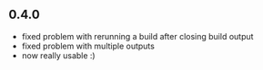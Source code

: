 ## 0.4.0

- fixed problem with rerunning a build after closing build output
- fixed problem with multiple outputs
- now really usable :)
